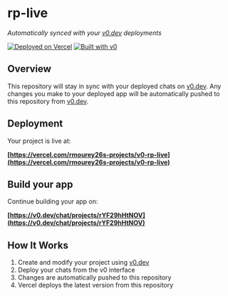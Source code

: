 # rp-live

*Automatically synced with your [v0.dev](https://v0.dev) deployments*

[![Deployed on Vercel](https://img.shields.io/badge/Deployed%20on-Vercel-black?style=for-the-badge&logo=vercel)](https://vercel.com/rmourey26s-projects/v0-rp-live)
[![Built with v0](https://img.shields.io/badge/Built%20with-v0.dev-black?style=for-the-badge)](https://v0.dev/chat/projects/rYF29hHtNOV)

## Overview

This repository will stay in sync with your deployed chats on [v0.dev](https://v0.dev).
Any changes you make to your deployed app will be automatically pushed to this repository from [v0.dev](https://v0.dev).

## Deployment

Your project is live at:

**[https://vercel.com/rmourey26s-projects/v0-rp-live](https://vercel.com/rmourey26s-projects/v0-rp-live)**

## Build your app

Continue building your app on:

**[https://v0.dev/chat/projects/rYF29hHtNOV](https://v0.dev/chat/projects/rYF29hHtNOV)**

## How It Works

1. Create and modify your project using [v0.dev](https://v0.dev)
2. Deploy your chats from the v0 interface
3. Changes are automatically pushed to this repository
4. Vercel deploys the latest version from this repository